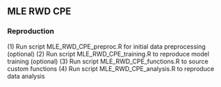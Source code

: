 ## MLE RWD CPE

### Reproduction 

(1) Run script MLE_RWD_CPE_preproc.R for initial data preprocessing (optional) 
(2) Run script MLE_RWD_CPE_training.R to reproduce model training (optional) 
(3) Run script MLE_RWD_CPE_functions.R to source custom functions
(4) Run script MLE_RWD_CPE_analysis.R to reproduce data analysis


